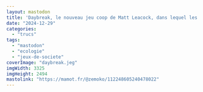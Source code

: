 ```yaml
---
layout: mastodon
title: 'Daybreak, le nouveau jeu coop de Matt Leacock, dans lequel les joueurs luttent contre le réchauffement climatique <span arie-hidden=true>🔥🌎</span>'
date: "2024-12-29"
categories: 
  - "trucs"
tags: 
  - "mastodon"
  - "ecologie"
  - "jeux-de-societe"
coverImage: "daybreak.jeg"
imgWidth: 3325
imgHeight: 2494
mastolink: "https://mamot.fr/@zemoko/112248605240478022"
---
```


